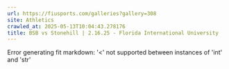 ```yaml
---
url: https://fiusports.com/galleries?gallery=308
site: Athletics
crawled_at: 2025-05-13T10:04:43.278176
title: BSB vs Stonehill | 2.16.25 - Florida International University
---
```


Error generating fit markdown: '<' not supported between instances of 'int' and 'str'